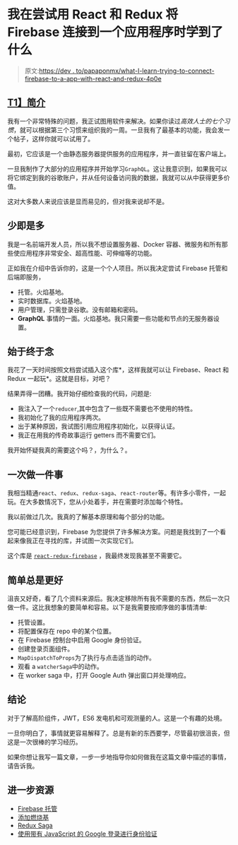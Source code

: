 # 我在尝试用 React 和 Redux 将 Firebase 连接到一个应用程序时学到了什么

> 原文:[https://dev . to/papaponmx/what-I-learn-trying-to-connect-firebase-to-a-app-with-react-and-redux-4p0e](https://dev.to/papaponmx/what-i-learned-trying-to-connect-firebase-to-an-app-with-react-and-redux-4p0e)

## [T1】简介](#intro)

我有一个非常特殊的问题，我正试图用软件来解决。如果你读过*高效人士的七个习惯*，就可以根据第三个习惯来组织我的一周。一旦我有了最基本的功能，我会发一个帖子，这样你就可以试用了。

最初，它应该是一个由静态服务器提供服务的应用程序，并一直驻留在客户端上。

一旦我制作了大部分的应用程序并开始学习`GraphQL`。这让我意识到，如果我可以将它绑定到我的谷歌账户，并从任何设备访问我的数据，我就可以从中获得更多价值。

这对大多数人来说应该是显而易见的，但对我来说却不是。

## [](#%C2%A0less-is-more)少即是多

我是一名前端开发人员，所以我不想设置服务器、Docker 容器、微服务和所有那些使应用程序非常安全、超高性能、可伸缩等的功能。

正如我在介绍中告诉你的，这是一个个人项目。所以我决定尝试 Firebase 托管和后端即服务，

*   托管。火焰基地。
*   实时数据库。火焰基地。
*   用户管理，只需登录谷歌。没有邮箱和密码。
*   **GraphQL** 事情的一面。火焰基地。我只需要一些功能和节点的无服务器设置。

## [](#begin-with-the-end-in-mind)始于终于念

我花了一天时间按照文档尝试插入这个库*，这样我就可以让 Firebase、React 和 Redux 一起玩*。这就是目标，对吧？

结果弄得一团糟。我开始仔细检查我的代码，问题是:

*   我注入了一个`reducer`,其中包含了一些既不需要也不使用的特性。
*   我初始化了我的应用程序两次。
*   出于某种原因，我试图引用应用程序初始化，以获得认证。
*   我正在用我的传奇故事运行 getters 而不需要它们。

我开始怀疑我真的需要这个吗？，为什么？。

## [](#do-one-thing-at-a-time)一次做一件事

我相当精通`react`、`redux`、`redux-saga`、`react-router`等。有许多小零件，一起玩。在大多数情况下，您从小处着手，并在需要时添加每个特性。

我以前做过几次。我真的了解基本原理和每个部分的功能。

您可能已经意识到，Firebase 为您提供了许多解决方案。问题是我找到了一个看起来像我正在寻找的库，并试图一次实现它们。

这个库是 [`react-redux-firebase`](http://react-redux-firebase.com/) ，我最终发现我甚至不需要它。

## [](#%C2%A0simplicity-is-always-better)简单总是更好

沮丧又好奇，看了几个资料来源后。我决定移除所有我不需要的东西，然后一次只做一件。这比我想象的要简单和容易。以下是我需要按顺序做的事情清单:

*   托管设置。
*   将配置保存在 repo 中的某个位置。
*   在 Firebase 控制台中启用 Google 身份验证。
*   创建登录页面组件。
*   `MapDispatchToProps`为了执行与点击适当的动作。
*   观看 a `watcherSaga`中的动作。
*   在 worker saga 中，打开 Google Auth 弹出窗口并处理响应。

## [](#conclusion)结论

对于了解高阶组件，JWT，ES6 发电机和可观测量的人。这是一个有趣的处境。

一旦你明白了，事情就更容易解释了。总是有新的东西要学，尽管最初很沮丧，但这是一次很棒的学习经历。

如果你想让我写一篇文章，一步一步地指导你如何做我在这篇文章中描述的事情，请告诉我。

## [](#further-resources)进一步资源

*   [Firebase 托管](https://firebase.google.com/docs/hosting/?authuser=0)
*   [添加燃烧基](https://firebase.google.com/docs/web/setup)
*   [Redux Saga](https://redux-saga.js.org/docs/introduction/BeginnerTutorial.html)
*   [使用带有 JavaScript 的 Google 登录进行身份验证](https://firebase.google.com/docs/auth/web/google-signin)